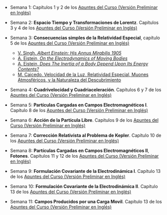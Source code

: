 * Semana 1: Capítulos 1 y 2 de los [Apuntes del Curso (Versión Preliminar en Inglés)](../lectures/Relativity_I.pdf)

* Semana 2: **Espacio Tiempo y Transformaciones de Lorentz**. Capítulos 3 y 4 de los [Apuntes del Curso (Versión Preliminar en Inglés)](../lectures/Relativity_I.pdf)
  
* Semana 3: **Consecuencias simples de la Relatividad Especial**, capítulo 5 de los [Apuntes del Curso (Versión Preliminar en Inglés)](../lectures/Relativity_I.pdf)
  
  *    [V. Singh. *Albert Einstein: His Annus Mirabilis 1905*](../Articulos/0701240v1.pdf)
  *    [A. Eistein, *On the Electrodynamics of Moving Bodies*](../Articulos/Inertia_And_Energy_Einstein_1905_Emc2.pdf)
  *    [A. Eistein, *Does The Inertia of a Body Depend Upon Its Energy Contents?*](../Articulos/Inertia_And_Energy_Einstein_1905_Emc2.pdf)
  *    [M. Caicedo. Velocidad de la Luz, Relatividad Especial, Muones Atmosféricos, y la Naturaleza del Descubrimiento](Speed_of_Light_and_other_Elements_of_Special_Relativity__esp.pdf)

* Semana 4: **Cuadrivelocidad y Cuadriaceleración**.  Capítulos 6 y 7 de los [Apuntes del Curso (Versión Preliminar en Inglés)](../lectures/Relativity_I.pdf)

* Semana 5: **Partículas Cargadas en Campos Electromagnéticos I**.  Capítulo 8 de los [Apuntes del Curso (Versión Preliminar en Inglés)](../lectures/Relativity_I.pdf)

* Semana 6: **Acción de la Partícula Libre**.  Capítulos 9 de los [Apuntes del Curso (Versión Preliminar en Inglés)](../lectures/Relativity_I.pdf)

* Semana 7: **Corrección Relativista al Problema de Kepler**.  Capítulo 10 de los [Apuntes del Curso (Versión Preliminar en Inglés)](../lectures/Relativity_I.pdf)
  
* Semana 8: **Partículas Cargadas en Campos Electromagnéticos II**, **Fotones**.  Capítulos 11 y 12 de los [Apuntes del Curso (Versión Preliminar en Inglés)](../lectures/Relativity_I.pdf)

* Semana 9: **Formulación Covariante de la Electrodinámica I**.  Capítulo  13 de los [Apuntes del Curso (Versión Preliminar en Inglés)](../lectures/Relativity_I.pdf)

* Semana 10: **Formulación Covariante de la Electrodinámica II**.  Capítulo  13 de los [Apuntes del Curso (Versión Preliminar en Inglés)](../lectures/Relativity_I.pdf)

* Semana 11: **Campos Producidos por una Carga Movil**. Capítulo  13 de los [Apuntes del Curso (Versión Preliminar en Inglés)](../lectures/Relativity_I.pdf)
